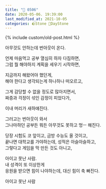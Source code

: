 ```yaml
---
title: "🌱 0506"
date: 2020-05-06. 19:39:00
last_modified_at: 2021-10-05
categories: 🪨Stone 🌱DayStone
---
```

{% include custom/old-post.html %}

아무것도 안하는데 번아웃이 온다.  

언제 마음먹고 공부 열심히 하자 다짐하면,  
그럼 뭘 해야하지 계획을 세우기 시작하면,  

지금까지 해왔어야 했던게,  
해야 한다고 생각되는게 하나하나 떠오르고,  

그게 감당할 수 없을 정도로 많아지면서,  
짜증과 걱정이 섞인 감정이 피었다가,  

이내 머리가 새하얘진다.  

그러고는 번아웃이 와서  
그나마하던 공부든 뭐든 아무것도 못하고 멍ㅡ 해진다.  

당장 시험도 코 앞이고, 금방 수능도 올 것이고,  
끝나면 대학교를 가야하는데, 성적은 아슬아슬하고,  
그렇다고 게임을 막 만든 것도 아니고,  

아이고 못난 사람.  
​
내 성격이 또 이상한게  
응원을 받으면 힘이 나야하는데, 대신 힘이 축 빠진다.  

아이고 못난 사람  
